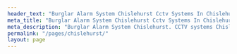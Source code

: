 ```yaml
---
header_text: "Burglar Alarm System Chislehurst Cctv Systems In Chislehurst,"
meta_title: "Burglar Alarm System Chislehurst Cctv Systems In Chislehurst,"
meta_description: "Burglar Alarm System Chislehurst. CCTV systems Chislehurst. Home Security Systems, Burglar Alarm Service Alarm Battery Chislehurst. Contact us  020 8302 4065"
permalink: "/pages/chislehurst/"
layout: page
---
```


